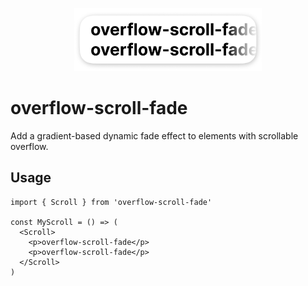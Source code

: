 <p align="center">
  <img src="https://github.com/tobua/overflow-scroll-fade/raw/main/logo.png" alt="overflow-scroll-fade" width="300">
</p>

# overflow-scroll-fade

Add a gradient-based dynamic fade effect to elements with scrollable overflow.

## Usage

```tsx
import { Scroll } from 'overflow-scroll-fade'

const MyScroll = () => (
  <Scroll>
    <p>overflow-scroll-fade</p>
    <p>overflow-scroll-fade</p>
  </Scroll>
)
```
